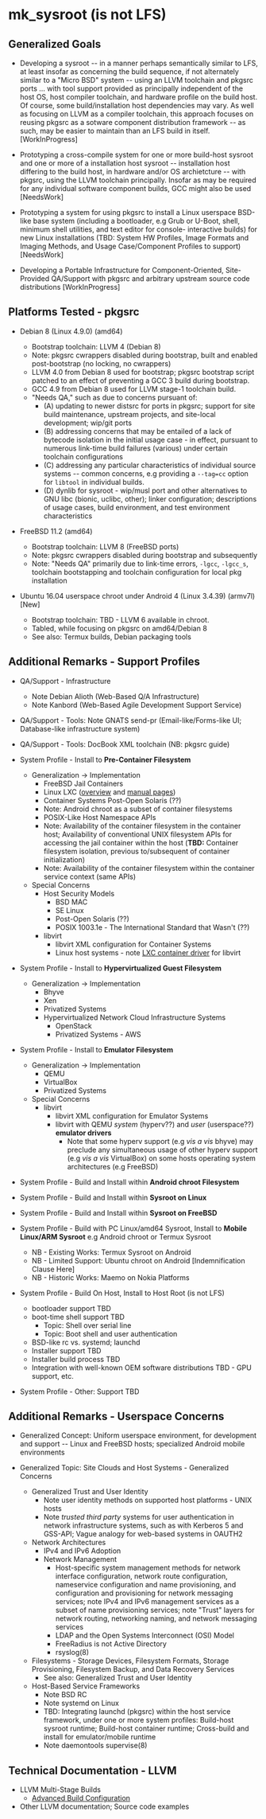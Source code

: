 mk_sysroot (is not LFS)
=======================

## Generalized Goals

* Developing a sysroot -- in a manner perhaps semantically similar to
  LFS, at least insofar as concerning the build sequence, if not
  alternately similar to a "Micro BSD" system -- using an LLVM toolchain
  and pkgsrc ports ... with tool support provided as principally
  independent of the host OS, host compiler toolchain, and hardware
  profile on the build host. Of course, some build/installation host
  dependencies may vary. As well as focusing on LLVM as a compiler
  toolchain, this approach focuses on reusing pkgsrc as a sotware
  component distribution framework -- as such, may be easier to maintain
  than an LFS build in itself. [WorkInProgress]

* Prototyping a cross-compile system for one or more build-host
  sysroot and one or more of a installation host sysroot -- installation
  host differing to the build host, in hardware and/or OS archietcture --
  with pkgsrc, using the LLVM toolchain principally. Insofar as may be
  required for any individual software component builds, GCC might also
  be used [NeedsWork]

* Prototyping a system for using pkgsrc to install a Linux userspace
  BSD-like base system (including a bootloader, e.g Grub or U-Boot,
  shell, minimum shell utilities, and text editor for console-
  interactive builds) for new Linux installations (TBD: System
  HW Profiles, Image Formats  and Imaging Methods, and Usage
  Case/Component Profiles to support) [NeedsWork]

* Developing a Portable Infrastructure for Component-Oriented, Site-
  Provided QA/Support with pkgsrc and arbitrary upstream source code
  distributions [WorkInProgress]

## Platforms Tested - pkgsrc

* Debian 8 (Linux 4.9.0) (amd64)
    * Bootstrap toolchain: LLVM 4 (Debian 8)
    * Note: pkgsrc cwrappers disabled during bootstrap, built and
      enabled post-bootstrap (no locking, no cwrappers)
    * LLVM 4.0 from Debian 8 used for bootstrap; pkgsrc bootstrap script
      patched to an effect of preventing a GCC 3 build during bootstrap.
    * GCC 4.9 from Debian 8 used for LLVM stage-1 toolchain build.
    * "Needs QA," such as due to concerns pursuant of:
        * (A) updating to newer distsrc for ports in pkgsrc; support for
          site build maintenance, upstream projects, and site-local
          development; wip/git ports
        * (B) addressing concerns that may be entailed of a lack of
          bytecode isolation in the initial usage case - in effect,
          pursuant to numerous link-time build failures (various) under
          certain toolchain configurations
        * (C) addressing any particular characteristics of individual
          source systems -- common concerns, e.g providing a `--tag=cc`
          option for `libtool` in individual builds.
        * (D) dynlib for sysroot - wip/musl port and other alternatives
          to GNU libc (bionic, uclibc, other); linker configuration;
          descriptions of usage cases, build environment, and test
          environment characteristics

* FreeBSD 11.2 (amd64)
    * Bootstrap toolchain: LLVM 8 (FreeBSD ports)
    * Note: pkgsrc cwrappers disabled during bootstrap and subsequently
    * Note: "Needs QA" primarily due to link-time errors, `-lgcc`,
      `-lgcc_s`, toolchain bootstapping and toolchain configuration for
      local pkg installation

* Ubuntu 16.04 userspace chroot under Android 4 (Linux 3.4.39) (armv7l) [New]
    * Bootstrap toolchain: TBD - LLVM 6 available in chroot.
    * Tabled, while focusing on pkgsrc on amd64/Debian 8
    * See also: Termux builds, Debian packaging tools

## Additional Remarks - Support Profiles

* QA/Support - Infrastructure
    * Note Debian Alioth (Web-Based Q/A Infrastructure)
    * Note Kanbord (Web-Based Agile Development Support Service)

* QA/Support - Tools: Note GNATS send-pr (Email-like/Forms-like UI;
  Database-like infrastructure system)

* QA/Support - Tools: DocBook XML toolchain (NB: pkgsrc guide)

* System Profile - Install to **Pre-Container Filesystem**
    * Generalization -> Implementation
        * FreeBSD Jail Containers
        * Linux LXC
          ([overview](https://linuxcontainers.org/lxc/introduction/#components) 
          and [manual pages](https://linuxcontainers.org/lxc/manpages/))
        * Container Systems Post-Open Solaris (??)
        * Note: Android chroot as a subset of container filesystems
        * POSIX-Like Host Namespace APIs
        * Note: Availability of the container filesystem in the
          container host; Availability  of conventional UNIX filesystem
          APIs for accessing the jail container within the host
          (**TBD:** Container filesystem isolation, previous
          to/subsequent of container initialization)
        * Note: Availability of the container filesystem within the
          container service context (same APIs)
    * Special Concerns
        * Host Security Models
            * BSD MAC
            * SE Linux
            * Post-Open Solaris (??)
            * POSIX 1003.1e - The International Standard that Wasn't (??)
        * libvirt
            * libvirt XML configuration for Container Systems
            * Linux host systems - note [LXC container driver](https://libvirt.org/drvlxc.html) for libvirt

* System Profile - Install to **Hypervirtualized Guest Filesystem**
    * Generalization -> Implementation
        * Bhyve
        * Xen
        * Privatized Systems
        * Hypervirtualized Network Cloud Infrastructure Systems
            * OpenStack
            * Privatized Systems - AWS

* System Profile - Install to **Emulator Filesystem**
    * Generalization -> Implementation
        * QEMU
        * VirtualBox
        * Privatized Systems
    * Special Concerns
        * libvirt
            * libvirt XML configuration for Emulator Systems
            * libvirt with QEMU _system_ (hyperv??) and _user_
              (userspace??) **emulator drivers**
                * Note that some hyperv support (e.g _vis a vis_ bhyve)
                  may preclude any simultaneous usage of other hyperv
                  support (e.g _vis a vis_ VirtualBox) on some hosts
                  operating system architectures (e.g FreeBSD)

* System Profile - Build and Install within **Android chroot Filesystem**

* System Profile - Build and Install within **Sysroot on Linux**

* System Profile - Build and Install within **Sysroot on FreeBSD**

* System Profile - Build with PC Linux/amd64 Sysroot, Install to
      **Mobile Linux/ARM Sysroot** e.g Android chroot or Termux Sysroot
    * NB - Existing Works: Termux Sysroot on Android
    * NB - Limited Support: Ubuntu chroot on Android [Indemnification
      Clause Here]
    * NB - Historic Works: Maemo on Nokia Platforms

* System Profile - Build On Host, Install to Host Root (is not LFS)
    * bootloader support TBD
    * boot-time shell support TBD
        * Topic: Shell over serial line
        * Topic: Boot shell and user authentication
    * BSD-like rc vs. systemd; launchd
    * Installer support TBD
    * Installer build process TBD
    * Integration with well-known OEM software distributions TBD - GPU
      support, etc.

* System Profile - Other: Support TBD

## Additional Remarks - Userspace Concerns

* Generalized Concept: Uniform userspace environment, for development
  and support -- Linux and FreeBSD hosts; specialized Android mobile
  environments

* Generalized Topic: Site Clouds and Host Systems - Generalized Concerns
    * Generalized Trust and User Identity
        * Note user identity methods on supported host platforms -  UNIX
          hosts
        * Note _trusted third party_ systems for user authentication in
          network infrastructure systems, such as with Kerberos 5
          and GSS-API; Vague analogy for web-based systems in OAUTH2
    * Network Architectures
        * IPv4 and IPv6 Adoption
        * Network Management
            * Host-specific system management methods for network
              interface configuration, network route configuration,
              nameservice configuration and name provisioning, and
              configuration and provisioning for network messaging
              services; note IPv4 and IPv6 management services as a
              subset of name provisioning services; note "Trust" layers
              for network routing, networking naming, and network
              messaging services
            * LDAP and the Open Systems Interconnect (OSI) Model
            * FreeRadius is not Active Directory
            * rsyslog(8)
    * Filesystems - Storage Devices, Filesystem Formats, Storage
      Provisioning, Filesystem Backup, and Data Recovery Services
        * See also: Generalized Trust and User Identity
    * Host-Based Service Frameworks
        * Note BSD RC
        * Note systemd on Linux
        * TBD: Integrating launchd (pkgsrc) within the host service
          framework, under one or more system profiles: Build-host
          sysroot runtime; Build-host container runtime; Cross-build and
          install for emulator/mobile runtime
        * Note daemontools supervise(8)

## Technical Documentation - LLVM

* LLVM Multi-Stage Builds
    * [Advanced Build Configuration](http://llvm.org/docs/AdvancedBuilds.html)
* Other LLVM documentation; Source code examples

<!--  LocalWords:  mk sysroot LFS LLVM toolchain pkgsrc WorkInProgress
 -->
<!--  LocalWords:  NeedsWork amd cwrappers distsrc bytecode FIXME lgcc
 -->
<!--  LocalWords:  FreeBSD userspace chroot armv TBD bootloader HW UI
 -->
<!--  LocalWords:  Kanbord DocBook Pre Filesystem LXC libvirt href APIs
 -->
<!--  LocalWords:  Solaris POSIX Namespace Hypervirtualized Bhyve Xen
 -->
<!--  LocalWords:  OpenStack QEMU VirtualBox hyperv vis bhyve Termux
 -->
<!--  LocalWords:  Maemo filesystems Kerberos GSS OAUTH IPv nameservice
 -->
<!--  LocalWords:  LDAP OSI FreeRadius rsyslog systemd launchd runtime
 -->
<!--  LocalWords:  daemontools libtool tmux
 -->

